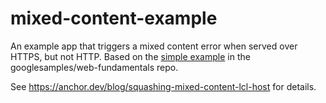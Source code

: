 # mixed-content-example

An example app that triggers a mixed content error when served over HTTPS, but
not HTTP. Based on the [simple
example](https://github.com/googlesamples/web-fundamentals/blob/gh-pages/fundamentals/security/prevent-mixed-content/simple-example.html)
in the googlesamples/web-fundamentals repo.

See https://anchor.dev/blog/squashing-mixed-content-lcl-host for details.
